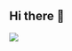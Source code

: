 ## Hi there 👋

<div style={display: flex; gap: 12px;}>
  <img src="https://res.cloudinary.com/dzjmswzgp/image/upload/v1735220835/photo_2024-12-26_15-32-48_pypapd.jpg"/>
</div>
